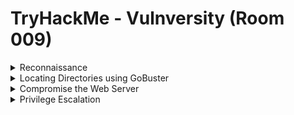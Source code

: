 #  TryHackMe - Vulnversity (Room 009)

<details><summary>Reconnaissance</summary>
<p>

![](/Vulnversity/images/vuln.png)

Nmap is a free open-source and powerful tool used to discover hosts and services on a computer network

Nmap has many capabilities. Some common functionalities are:

Nmap Flag | Description
------------ | -------------
__-sV__ | Attempts to determine the version of services running
__-p <x>__ or __-p-__ | Port scan for port <x> or scan all ports
__-Pn__ | Disable host discovery and just scan for open ports
__-A__ | Enable OS and version detection, executes in-build scripts for further enumeration
__-sC__ | Scan with the default nmap scripts
__-v__ | Verbose mode
__-sU__ | UDP port scan
__-sS__ | TCP SYN port scan

</p>
</details>

<details><summary>Locating Directories using GoBuster</summary>
<p>

![](/Vulnversity/images/gob.png)

GoBuster is a tool used to brute-force URLs (directories and files), DNS subdomains and virtual host names

Download GoBuster [here](https://github.com/OJ/gobuster) or on Kali simply type `sudo apt-get install gobuster`

![](/Vulnversity/images/gobuster.png)

Some common GoBuster flags are:

GoBuster flag | Description
------------ | -------------
__-e__ | Print the full URLs in your console
__-u__ | The target URL
__-w__ | Path to your wordlist
__-U and -P__ | Username and Password for Basic Auth
__-p <x>__ | Proxy to use for requests
__-c <http_cookies>__ | Specify a cookie for simulating your auth

</p>
</details>

<details><summary>Compromise the Web Server</summary>
<p>

![](/Vulnversity/images/webserver.png)	

Now you have found a form to upload files, we can leverage this to upload and execute our payload which will lead to compromising the server

Check out the [answers](https://github.com/ComplexSec/tryhackme/blob/master/Vulnversity/answers.md) for a walkthrough

</p>
</details>

<details><summary>Privilege Escalation</summary>
<p>

![](/Vulnversity/images/privesc.png)

In Linux, SUID is a special type of file permission given to a file. SUID gives temporary permissions to a user to run the program/file with the permission of the file owner

For example, the binary file to change yourn password has the SUID bit set on it (/usr/bin/passwd) because to change your password, it will need to write to the shadowers file that you do not have access to

</p>
</details>

